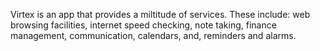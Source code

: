 Virtex is an app that provides a miltitude of services. These include: web browsing facilities, internet speed checking, note taking, finance management, communication, calendars, and, reminders and alarms.
